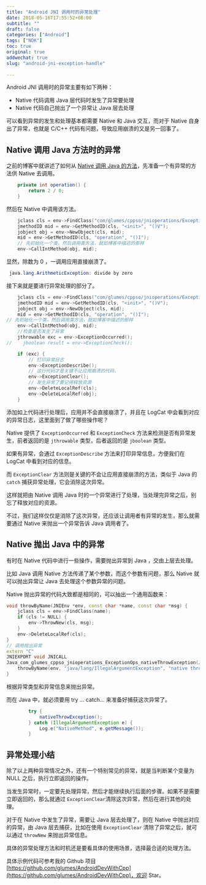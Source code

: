 ```yaml
---
title: "Android JNI 调用时的异常处理"
date: 2018-05-16T17:55:52+08:00
subtitle: ""
draft: false
categories: ["Android"]
tags: ["NDK"]
toc: true
original: true
addwechat: true
slug: "android-jni-exception-handle"
 
---
```



Android JNI 调用时的异常主要有如下两种：

*	Native 代码调用 Java 层代码时发生了异常要处理
*	Native 代码自己抛出了一个异常让 Java 层去处理


<!--more-->

可以看到异常的发生和处理基本都需要 Native 和 Java 交互，而对于 Native 自身出了异常，也就是 C/C++ 代码有问题，导致应用崩溃的又是另一回事了。


## Native 调用 Java 方法时的异常

之前的博客中就讲述了如何从 [Native 调用 Java 的方法](https://glumes.com/post/android/android-jni-access-field-and-method/)，先准备一个有异常的方法供 Native 去调用。

```java
    private int operation() {
        return 2 / 0;
    }
```

然后在 Native 中调用该方法。

```cpp
    jclass cls = env->FindClass("com/glumes/cppso/jnioperations/ExceptionOps");
    jmethodID mid = env->GetMethodID(cls, "<init>", "()V");
    jobject obj = env->NewObject(cls, mid);
    mid = env->GetMethodID(cls, "operation", "()I");
    // 先初始化一个类，然后调用类方法，就如博客中描述的那样
    env->CallIntMethod(obj, mid);
```

显然，除数为 0 ，一调用应用直接崩溃了。

```java
 java.lang.ArithmeticException: divide by zero
```

接下来就是要进行异常处理的部分了。

```cpp
    jclass cls = env->FindClass("com/glumes/cppso/jnioperations/ExceptionOps");
    jmethodID mid = env->GetMethodID(cls, "<init>", "()V");
    jobject obj = env->NewObject(cls, mid);
    mid = env->GetMethodID(cls, "operation", "()I");
// 先初始化一个类，然后调用类方法，就如博客中描述的那样
    env->CallIntMethod(obj, mid);
    //检查是否发生了异常
    jthrowable exc = env->ExceptionOccurred();
//    jboolean result = env->ExceptionCheck();

    if (exc) {
        // 打印异常日志
        env->ExceptionDescribe();
        // 这行代码才是关键不让应用崩溃的代码，
        env->ExceptionClear();
        // 发生异常了要记得释放资源
        env->DeleteLocalRef(cls);
        env->DeleteLocalRef(obj);
    }
```

添加如上代码进行处理后，应用并不会直接崩溃了，并且在 LogCat 中会看到对应的异常日志，这里面到了做了哪些操作呢？

Native 提供了 `ExceptionOccurred` 和 `ExceptionCheck` 方法来检测是否有异常发生，前者返回的是 `jthrowable` 类型，后者返回的是 `jboolean` 类型。

如果有异常，会通过 `ExceptionDescribe` 方法来打印异常信息，方便我们在 LogCat 中看到对应的信息。

而 `ExceptionClear` 方法则是关键的不会让应用直接崩溃的方法，类似于 Java 的 `catch` 捕获异常处理，它会消除这次异常。

这样就把由 Native 调用 Java 时的一个异常进行了处理，当处理完异常之后，别忘了释放对应的资源。

不过，我们这样仅仅是消除了这次异常，还应该让调用者有异常的发生，那么就需要通过 Native 来抛出一个异常告诉 Java 调用者了。

## Native 抛出 Java 中的异常

有时在 Native 代码中进行一些操作，需要抛出异常到 Java ，交由上层去处理。

比如 Java 调用 Native 方法传递了某个参数，而这个参数有问题，那么 Native 就可以抛出异常让 Java 去处理这个参数异常的问题。

Native 抛出异常的代码大致都是相同的，可以抽出一个通用函数来：

```cpp
void throwByName(JNIEnv *env, const char *name, const char *msg) {
    jclass cls = env->FindClass(name);
    if (cls != NULL) {
        env->ThrowNew(cls, msg);
    }
    env->DeleteLocalRef(cls);
}
// 调用抛出异常
extern "C"
JNIEXPORT void JNICALL
Java_com_glumes_cppso_jnioperations_ExceptionOps_nativeThrowException(JNIEnv *env, jobject instance) {
    throwByName(env, "java/lang/IllegalArgumentException", "native throw exception");
}
```

根据异常类型和异常信息来抛出异常。

而在 Java 中，就必须要用 try ... catch... 来准备好捕获这次异常了。

```java
        try {
            nativeThrowException();
        } catch (IllegalArgumentException e) {
            Log.e("NativeMethod", e.getMessage());
        }
```

## 异常处理小结

除了以上两种异常情况之外，还有一个特别常见的异常，就是当判断某个变量为 NULL 之后，执行立即返回的操作。

当发生异常时，一定要先处理异常，然后才能继续执行后面的步骤。如果不是需要立即返回的，那么就通过 `ExceptionClear`清除这次异常，然后在进行其他的处理。

对于在 Native 中发生了异常，需要让 Java 层去处理了，则在 Native 中抛出对应的异常，由 Java 层去捕获，比如在使用 `ExceptionClear` 清除了异常之后，就可以通过 `throwNew` 来抛出异常信息。

具体的异常处理方法和时机还是要看具体的使用场景，选择最合适的处理方法。

具体示例代码可参考我的 Github 项目 [https://github.com/glumes/AndroidDevWithCpp](https://github.com/glumes/AndroidDevWithCpp)，欢迎 Star。

